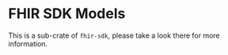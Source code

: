 # FHIR SDK Models

This is a sub-crate of `fhir-sdk`, please take a look there for more information.
